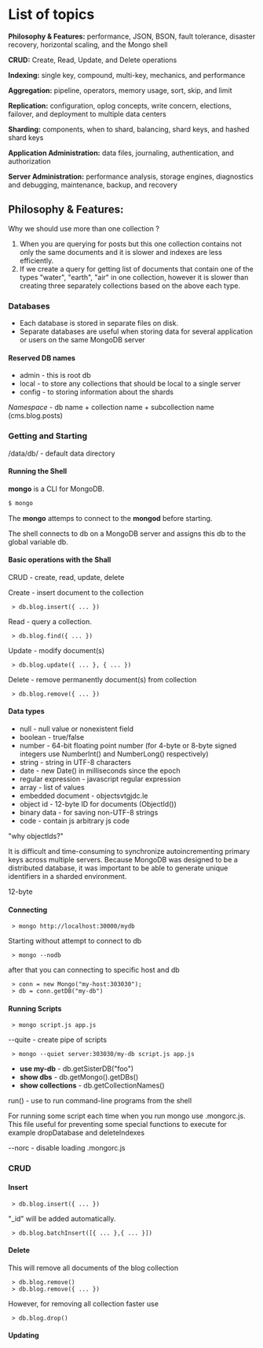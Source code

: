 # List of topics

**Philosophy & Features:** performance, JSON, BSON, fault tolerance, disaster recovery, horizontal scaling, and the Mongo shell

**CRUD:** Create, Read, Update, and Delete operations

**Indexing:** single key, compound, multi-key, mechanics, and performance

**Aggregation:** pipeline, operators, memory usage, sort, skip, and limit

**Replication:** configuration, oplog concepts, write concern, elections, failover, and deployment to multiple data centers

**Sharding:** components, when to shard, balancing, shard keys, and hashed shard keys

**Application Administration:** data files, journaling, authentication, and authorization

**Server Administration:** performance analysis, storage engines, diagnostics and debugging, maintenance, backup, and recovery


## Philosophy & Features:

Why we should use more than one collection ?
 1. When you are querying for posts but this one collection contains not only the same documents and it is slower and indexes are less efficiently.  
 2. If we create a query for getting list of documents that contain one of the types "water", "earth", "air" in one collection, however it is slower than creating three separately collections based on the above each type.   
 
### Databases

- Each database is stored in separate files on disk.
- Separate databases are useful when storing data for several application or users on the same MongoDB server
  
#### Reserved DB names
  - admin - this is root db
  - local - to store any collections that should be local to a single server
  - config - to storing information about the shards
  
*Namespace* - db name + collection name + subcollection name (cms.blog.posts)

### Getting and Starting

/data/db/ - default data directory

#### Running the Shell

**mongo** is a CLI for MongoDB.
  
 ```bash
 $ mongo
 ```
 
The **mongo** attemps to connect to the **mongod** before starting.

The shell connects to db on a MongoDB server and assigns this db to the global variable db.
 
#### Basic operations with the Shall
 
CRUD - create, read, update, delete

Create - insert document to the collection
 ```
  > db.blog.insert({ ... })
 ```
Read - query a collection.
 ```
  > db.blog.find({ ... })
 ```
Update - modify document(s)
 ```
  > db.blog.update({ ... }, { ... })
 ```
Delete - remove permanently document(s) from collection
 ```
  > db.blog.remove({ ... })
 ```
 
#### Data types
 
 - null - null value or nonexistent field
 - boolean - true/false
 - number - 64-bit floating point number (for 4-byte or 8-byte signed integers use NumberInt() and NumberLong() respectively)
 - string - string in UTF-8 characters
 - date - new Date() in milliseconds since the epoch
 - regular expression - javascript regular expression
 - array - list of values
 - embedded document - objectsvtgjdc.le
 - object id - 12-byte ID for documents (ObjectId())
 - binary data - for saving non-UTF-8 strings
 - code - contain js arbitrary js code

"why objectIds?"

It is difficult and time-consuming to synchronize autoincrementing primary keys across multiple servers. Because MongoDB was designed to be a distributed database, it was important to be able to generate unique identifiers in a sharded environment.

12-byte 

#### Connecting

```
 > mongo http://localhost:30000/mydb
```

Starting without attempt to connect to db

```
 > mongo --nodb
```

after that you can connecting to specific host and db

```
 > conn = new Mongo("my-host:303030");
 > db = conn.getDB("my-db")
```

#### Running Scripts

```
 > mongo script.js app.js
```

--quite - create pipe of scripts

```
 > mongo --quiet server:303030/my-db script.js app.js
```

 - **use my-db** - db.getSisterDB("foo")
 - **show dbs** - db.getMongo().getDBs()
 - **show collections** - db.getCollectionNames()
 
run() - use to run command-line programs from the shell 

For running some script each time when you run mongo use .mongorc.js. This file useful for preventing some special functions to execute for example dropDatabase and deleteIndexes

--norc - disable loading .mongorc.js


### CRUD

#### Insert
 
 ```
  > db.blog.insert({ ... })
 ```
 
 "_id" will be added automatically.
 
 
 ```
  > db.blog.batchInsert([{ ... },{ ... }])
 ```
 
#### Delete

 This will remove all documents of the blog collection

 ```
  > db.blog.remove()
  > db.blog.remove({ ... })
 ```
 
 However, for removing all collection faster use 
 
 ```
  > db.blog.drop()
 ```
 
#### Updating

 
